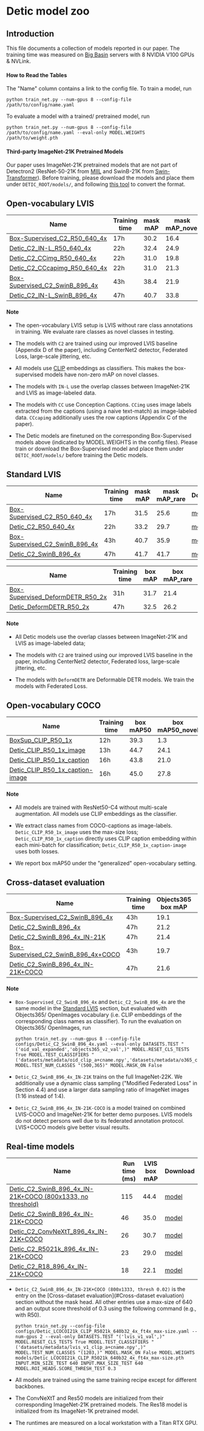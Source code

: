# Detic model zoo

## Introduction

This file documents a collection of models reported in our paper.
The training time was measured on [Big Basin](https://engineering.fb.com/data-center-engineering/introducing-big-basin-our-next-generation-ai-hardware/)
servers with 8 NVIDIA V100 GPUs & NVLink.

#### How to Read the Tables

The "Name" column contains a link to the config file. 
To train a model, run 

```
python train_net.py --num-gpus 8 --config-file /path/to/config/name.yaml
``` 

To evaluate a model with a trained/ pretrained model, run 

```
python train_net.py --num-gpus 8 --config-file /path/to/config/name.yaml --eval-only MODEL.WEIGHTS /path/to/weight.pth
``` 

#### Third-party ImageNet-21K Pretrained Models

Our paper uses ImageNet-21K pretrained models that are not part of Detectron2 (ResNet-50-21K from [MIIL](https://github.com/Alibaba-MIIL/ImageNet21K) and SwinB-21K from [Swin-Transformer](https://github.com/microsoft/Swin-Transformer)). Before training, 
please download the models and place them under `DETIC_ROOT/models/`, and following [this tool](../tools/convert-thirdparty-pretrained-model-to-d2.py) to convert the format.


## Open-vocabulary LVIS

|         Name          |Training time |  mask mAP | mask mAP_novel  | Download |
|-----------------------|------------------|-----------|-----------------|----------|
|[Box-Supervised_C2_R50_640_4x](../configs/BoxSup-C2_Lbase_CLIP_R5021k_640b64_4x.yaml)     | 17h | 30.2      |       16.4      | [model](https://dl.fbaipublicfiles.com/detic/BoxSup-C2_Lbase_CLIP_R5021k_640b64_4x.pth) |
|[Detic_C2_IN-L_R50_640_4x](../configs/Detic_LbaseI_CLIP_R5021k_640b64_4x_ft4x_max-size.yaml) | 22h | 32.4      |       24.9      | [model](https://dl.fbaipublicfiles.com/detic/Detic_LbaseI_CLIP_R5021k_640b64_4x_ft4x_max-size.pth) |
|[Detic_C2_CCimg_R50_640_4x](../configs/Detic_LbaseCCimg_CLIP_R5021k_640b64_4x_ft4x_max-size.yaml) | 22h | 31.0      |       19.8      | [model](https://dl.fbaipublicfiles.com/detic/Detic_LbaseCCimg_CLIP_R5021k_640b64_4x_ft4x_max-size.pth) |
|[Detic_C2_CCcapimg_R50_640_4x](../configs/Detic_LbaseCCcapimg_CLIP_R5021k_640b64_4x_ft4x_max-size.yaml) | 22h | 31.0      |       21.3      | [model](https://dl.fbaipublicfiles.com/detic/Detic_LbaseCCcapimg_CLIP_R5021k_640b64_4x_ft4x_max-size.pth) |
|[Box-Supervised_C2_SwinB_896_4x](../configs/BoxSup-C2_Lbase_CLIP_SwinB_896b32_4x.yaml)     | 43h | 38.4      |       21.9      | [model](https://dl.fbaipublicfiles.com/detic/BoxSup-C2_Lbase_CLIP_SwinB_896b32_4x.pth) |
|[Detic_C2_IN-L_SwinB_896_4x](../configs/Detic_LbaseI_CLIP_SwinB_896b32_4x_ft4x_max-size.yaml) | 47h | 40.7      |       33.8      | [model](https://dl.fbaipublicfiles.com/detic/Detic_LbaseI_CLIP_SwinB_896b32_4x_ft4x_max-size.pth) |


#### Note

- The open-vocabulary LVIS setup is LVIS without rare class annotations in training. We evaluate rare classes as novel classes in testing.

- The models with `C2` are trained using our improved LVIS baseline (Appendix D of the paper), including CenterNet2 detector, Federated Loss, large-scale jittering, etc.

- All models use [CLIP](https://github.com/openai/CLIP) embeddings as classifiers. This makes the box-supervised models have non-zero mAP on novel classes.

- The models with `IN-L` use the overlap classes between ImageNet-21K and LVIS as image-labeled data.

-  The models with `CC` use Conception Captions. `CCimg` uses image labels extracted from the captions (using a naive text-match) as image-labeled data. `CCcapimg` additionally uses the row captions (Appendix C of the paper).

- The Detic models are finetuned on the corresponding Box-Supervised models above (indicated by MODEL.WEIGHTS in the config files). Please train or download the Box-Supervised model and place them under `DETIC_ROOT/models/` before training the Detic models.


## Standard LVIS

|         Name          |Training time |  mask mAP | mask mAP_rare  | Download |
|-----------------------|------------------|-----------|-----------------|----------|
|[Box-Supervised_C2_R50_640_4x](../configs/BoxSup-C2_L_CLIP_R5021k_640b64_4x.yaml)     | 17h | 31.5      |       25.6      | [model](https://dl.fbaipublicfiles.com/detic/BoxSup-C2_L_CLIP_R5021k_640b64_4x.pth) |
|[Detic_C2_R50_640_4x](../configs/Detic_LI_CLIP_R5021k_640b64_4x_ft4x_max-size.yaml) | 22h | 33.2      |       29.7      | [model](https://dl.fbaipublicfiles.com/detic/Detic_LI_CLIP_R5021k_640b64_4x_ft4x_max-size.pth) |
|[Box-Supervised_C2_SwinB_896_4x](../configs/BoxSup-C2_L_CLIP_SwinB_896b32_4x.yaml)     | 43h | 40.7      |       35.9      | [model](https://dl.fbaipublicfiles.com/detic/BoxSup-C2_L_CLIP_SwinB_896b32_4x.pth) |
|[Detic_C2_SwinB_896_4x](../configs/Detic_LI_CLIP_SwinB_896b32_4x_ft4x_max-size.yaml) | 47h | 41.7      |       41.7      | [model](https://dl.fbaipublicfiles.com/detic/Detic_LI_CLIP_SwinB_896b32_4x_ft4x_max-size.pth) |


|         Name          |Training time |  box mAP | box mAP_rare  | Download |
|-----------------------|------------------|-----------|-----------------|----------|
|[Box-Supervised_DeformDETR_R50_2x](../configs/BoxSup-DeformDETR_L_R50_4x.yaml)   |  31h | 31.7 |  21.4     |  [model](https://dl.fbaipublicfiles.com/detic/BoxSup-DeformDETR_L_R50_4x.pth) |
|[Detic_DeformDETR_R50_2x](../configs/Detic_DeformDETR_LI_R50_4x_ft4x.yaml) | 47h | 32.5  | 26.2  | [model](https://dl.fbaipublicfiles.com/detic/Detic_DeformDETR_LI_R50_4x_ft4x.pth) |


#### Note

- All Detic models use the overlap classes between ImageNet-21K and LVIS as image-labeled data;

- The models with `C2` are trained using our improved LVIS baseline in the paper, including CenterNet2 detector, Federated loss, large-scale jittering, etc.

- The models with `DeformDETR` are Deformable DETR models. We train the models with Federated Loss.

## Open-vocabulary COCO

|         Name          |Training time |  box mAP50 | box mAP50_novel | Download |
|-----------------------|------------------|-----------|-----------------|----------|
|[BoxSup_CLIP_R50_1x](../configs/BoxSup_OVCOCO_CLIP_R50_1x.yaml)     | 12h | 39.3      |   1.3  | [model](https://dl.fbaipublicfiles.com/detic/BoxSup_OVCOCO_CLIP_R50_1x.pth) |
|[Detic_CLIP_R50_1x_image](../configs/Detic_OVCOCO_CLIP_R50_1x_max-size.yaml)     |  13h | 44.7      |   24.1  | [model](https://dl.fbaipublicfiles.com/detic/Detic_OVCOCO_CLIP_R50_1x_max-size.pth) |
|[Detic_CLIP_R50_1x_caption](../configs/Detic_OVCOCO_CLIP_R50_1x_caption.yaml)     | 16h | 43.8      |   21.0  | [model](https://dl.fbaipublicfiles.com/detic/Detic_OVCOCO_CLIP_R50_1x_caption.pth) |
|[Detic_CLIP_R50_1x_caption-image](../configs/Detic_OVCOCO_CLIP_R50_1x_max-size_caption.yaml)     | 16h | 45.0      |   27.8 | [model](https://dl.fbaipublicfiles.com/detic/Detic_OVCOCO_CLIP_R50_1x_max-size_caption.pth) |

#### Note

- All models are trained with ResNet50-C4 without multi-scale augmentation. All models use CLIP embeddings as the classifier.

- We extract class names from COCO-captions as image-labels. `Detic_CLIP_R50_1x_image` uses the max-size loss; `Detic_CLIP_R50_1x_caption` directly uses CLIP caption embedding within each mini-batch for classification; `Detic_CLIP_R50_1x_caption-image` uses both losses.

- We report box mAP50 under the "generalized" open-vocabulary setting.


## Cross-dataset evaluation 


|         Name          |Training time |  Objects365 box mAP  | OpenImages box mAP50   | Download |
|-----------------------|------------------|-----------|-----------------|----------|
|[Box-Supervised_C2_SwinB_896_4x](../configs/BoxSup-C2_L_CLIP_SwinB_896b32_4x.yaml)     | 43h |  19.1  |  46.2    | [model](https://dl.fbaipublicfiles.com/detic/BoxSup-C2_L_CLIP_SwinB_896b32_4x.pth) |
|[Detic_C2_SwinB_896_4x](../configs/Detic_LI_CLIP_SwinB_896b32_4x_ft4x_max-size.yaml) | 47h |   21.2  |53.0        | [model](https://dl.fbaipublicfiles.com/detic/Detic_LI_CLIP_SwinB_896b32_4x_ft4x_max-size.pth) |
|[Detic_C2_SwinB_896_4x_IN-21K](../configs/Detic_LI21k_CLIP_SwinB_896b32_4x_ft4x_max-size.yaml) | 47h | 21.4    |   55.2     | [model](https://dl.fbaipublicfiles.com/detic/Detic_LI21k_CLIP_SwinB_896b32_4x_ft4x_max-size.pth) |
|[Box-Supervised_C2_SwinB_896_4x+COCO](../configs/BoxSup-C2_LCOCO_CLIP_SwinB_896b32_4x.yaml)     | 43h |  19.7  |   46.4   | [model](https://dl.fbaipublicfiles.com/detic/BoxSup-C2_LCOCO_CLIP_SwinB_896b32_4x.pth) |
|[Detic_C2_SwinB_896_4x_IN-21K+COCO](../configs/Detic_LCOCOI21k_CLIP_SwinB_896b32_4x_ft4x_max-size.yaml) | 47h |  21.6   |    54.6    | [model](https://dl.fbaipublicfiles.com/detic/Detic_LCOCOI21k_CLIP_SwinB_896b32_4x_ft4x_max-size.pth) |



#### Note

- `Box-Supervised_C2_SwinB_896_4x` and `Detic_C2_SwinB_896_4x` are the same model in the [Standard LVIS](#standard-lvis) section, but evaluated with Objects365/ OpenImages vocabulary (i.e. CLIP embeddings of the corresponding class names as classifier). To run the evaluation on Objects365/ OpenImages, run 

  ```
  python train_net.py --num-gpus 8 --config-file configs/Detic_C2_SwinB_896_4x.yaml --eval-only DATASETS.TEST "('oid_val_expanded','objects365_v2_val',)" MODEL.RESET_CLS_TESTS True MODEL.TEST_CLASSIFIERS "('datasets/metadata/oid_clip_a+cname.npy','datasets/metadata/o365_clip_a+cnamefix.npy',)" MODEL.TEST_NUM_CLASSES "(500,365)" MODEL.MASK_ON False
  ```

- `Detic_C2_SwinB_896_4x_IN-21K` trains on the full ImageNet-22K. We additionally use a dynamic class sampling ("Modified Federated Loss" in Section 4.4) and use a larger data sampling ratio of ImageNet images (1:16 instead of 1:4).

- `Detic_C2_SwinB_896_4x_IN-21K-COCO` is a model trained on combined LVIS-COCO and ImageNet-21K for better demo purposes. LVIS models do not detect persons well due to its federated annotation protocol. LVIS+COCO models give better visual results.


## Real-time models

|         Name          | Run time (ms) |  LVIS box mAP  | Download |
|-----------------------|------------------|-----------|-----------------|
|[Detic_C2_SwinB_896_4x_IN-21K+COCO (800x1333, no threshold)](../configs/Detic_LCOCOI21k_CLIP_SwinB_896b32_4x_ft4x_max-size.yaml) | 115 |  44.4   | [model](https://dl.fbaipublicfiles.com/detic/Detic_LCOCOI21k_CLIP_SwinB_896b32_4x_ft4x_max-size.pth) |
|[Detic_C2_SwinB_896_4x_IN-21K+COCO](../configs/Detic_LCOCOI21k_CLIP_SwinB_896b32_4x_ft4x_max-size.yaml) | 46 |   35.0   | [model](https://dl.fbaipublicfiles.com/detic/Detic_LCOCOI21k_CLIP_SwinB_896b32_4x_ft4x_max-size.pth) |
|[Detic_C2_ConvNeXtT_896_4x_IN-21K+COCO](../configs/Detic_LCOCOI21k_CLIP_CXT21k_640b32_4x_ft4x_max-size.yaml) | 26 |  30.7   | [model](https://dl.fbaipublicfiles.com/detic/Detic_LCOCOI21k_CLIP_CXT21k_640b32_4x_ft4x_max-size.pth) |
|[Detic_C2_R5021k_896_4x_IN-21K+COCO](../configs/Detic_LCOCOI21k_CLIP_R5021k_640b32_4x_ft4x_max-size.yaml) | 23 |  29.0  | [model](https://dl.fbaipublicfiles.com/detic/Detic_LCOCOI21k_CLIP_R5021k_640b32_4x_ft4x_max-size.pth) |
|[Detic_C2_R18_896_4x_IN-21K+COCO](../configs/Detic_LCOCOI21k_CLIP_R18_640b32_4x_ft4x_max-size.yaml) | 18 |  22.1  | [model](https://dl.fbaipublicfiles.com/detic/Detic_LCOCOI21k_CLIP_R18_640b32_4x_ft4x_max-size.pth) |

- `Detic_C2_SwinB_896_4x_IN-21K+COCO (800x1333, thresh 0.02)` is the entry on the [Cross-dataset evaluation](#Cross-dataset evaluation) section without the mask head. All other entries use a max-size of 640 and an output score threshold of 0.3 using the following command (e.g., with R50).

  ```
  python train_net.py --config-file configs/Detic_LCOCOI21k_CLIP_R5021k_640b32_4x_ft4x_max-size.yaml --num-gpus 2 --eval-only DATASETS.TEST "('lvis_v1_val',)" MODEL.RESET_CLS_TESTS True MODEL.TEST_CLASSIFIERS "('datasets/metadata/lvis_v1_clip_a+cname.npy',)" MODEL.TEST_NUM_CLASSES "(1203,)" MODEL.MASK_ON False MODEL.WEIGHTS models/Detic_LCOCOI21k_CLIP_R5021k_640b32_4x_ft4x_max-size.pth INPUT.MIN_SIZE_TEST 640 INPUT.MAX_SIZE_TEST 640 MODEL.ROI_HEADS.SCORE_THRESH_TEST 0.3
  ```

- All models are trained using the same training recipe except for different backbones.
- The ConvNeXtT and Res50 models are initialized from their corresponding ImageNet-21K pretrained models. The Res18 model is initialized from its ImageNet-1K pretrained model.
- The runtimes are measured on a local workstation with a Titan RTX GPU.